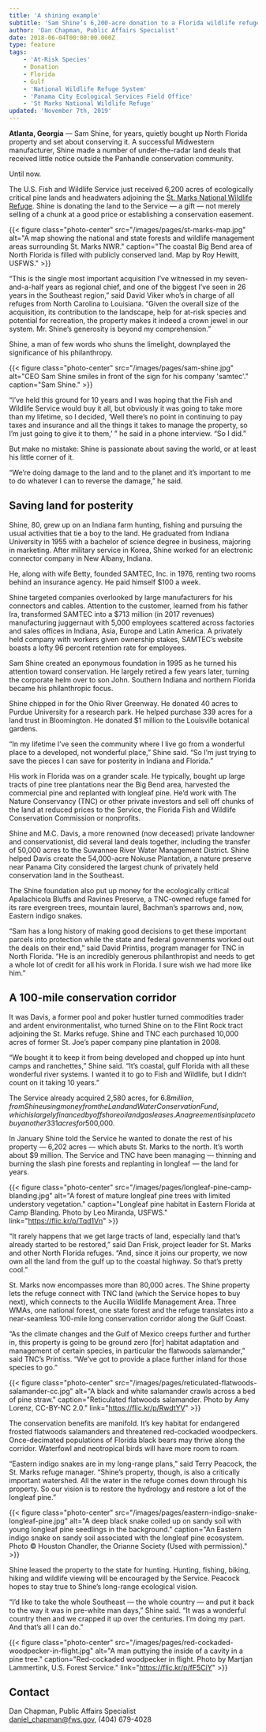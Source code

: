 ```yaml
---
title: 'A shining example'
subtitle: 'Sam Shine’s 6,200-acre donation to a Florida wildlife refuge is just the latest in a life dedicated to conservation'
author: 'Dan Chapman, Public Affairs Specialist'
date: 2018-06-04T00:00:00.000Z
type: feature
tags:
    - 'At-Risk Species'
    - Donation
    - Florida
    - Gulf
    - 'National Wildlife Refuge System'
    - 'Panama City Ecological Services Field Office'
    - 'St Marks National Wildlife Refuge'
updated: 'November 7th, 2019'
---
```


**Atlanta, Georgia** &mdash; Sam Shine, for years, quietly bought up North Florida property and set about conserving it. A successful Midwestern manufacturer, Shine made a number of under-the-radar land deals that received little notice outside the Panhandle conservation community.

Until now.

The U.S. Fish and Wildlife Service just received 6,200 acres of ecologically critical pine lands and headwaters adjoining the [St. Marks National Wildlife Refuge](https://www.fws.gov/refuge/st_marks/). Shine is donating the land to the Service &mdash; a gift &mdash; not merely selling of a chunk at a good price or establishing a conservation easement.

{{< figure class="photo-center" src="/images/pages/st-marks-map.jpg" alt="A map showing the national and state forests and wildlife management areas surrounding St. Marks NWR." caption="The coastal Big Bend area of North Florida is filled with publicly conserved land. Map by Roy Hewitt, USFWS." >}}

“This is the single most important acquisition I’ve witnessed in my seven-and-a-half years as regional chief, and one of the biggest I’ve seen in 26 years in the Southeast region,” said David Viker who’s in charge of all refuges from North Carolina to Louisiana. “Given the overall size of the acquisition, its contribution to the landscape, help for at-risk species and potential for recreation, the property makes it indeed a crown jewel in our system. Mr. Shine’s generosity is beyond my comprehension.”

Shine, a man of few words who shuns the limelight, downplayed the significance of his philanthropy.

{{< figure class="photo-center" src="/images/pages/sam-shine.jpg" alt="CEO Sam Shine smiles in front of the sign for his company 'samtec'." caption="Sam Shine." >}}

“I’ve held this ground for 10 years and I was hoping that the Fish and Wildlife Service would buy it all, but obviously it was going to take more than my lifetime, so I decided, ‘Well there’s no point in continuing to pay taxes and insurance and all the things it takes to manage the property, so I’m just going to give it to them,’ ” he said in a phone interview. “So I did.”

But make no mistake: Shine is passionate about saving the world, or at least his little corner of it.

“We’re doing damage to the land and to the planet and it’s important to me to do whatever I can to reverse the damage,” he said.

## Saving land for posterity

Shine, 80, grew up on an Indiana farm hunting, fishing and pursuing the usual activities that tie a boy to the land. He graduated from Indiana University in 1955 with a bachelor of science degree in business, majoring in marketing. After military service in Korea, Shine worked for an electronic connector company in New Albany, Indiana.

He, along with wife Betty, founded SAMTEC, Inc. in 1976, renting two rooms behind an insurance agency. He paid himself \$100 a week.

Shine targeted companies overlooked by large manufacturers for his connectors and cables. Attention to the customer, learned from his father Ira, transformed SAMTEC into a $713 million (in 2017 revenues) manufacturing juggernaut with 5,000 employees scattered across factories and sales offices in Indiana, Asia, Europe and Latin America. A privately held company with workers given ownership stakes, SAMTEC’s website boasts a lofty 96 percent retention rate for employees.

Sam Shine created an eponymous foundation in 1995 as he turned his attention toward conservation. He largely retired a few years later, turning the corporate helm over to son John. Southern Indiana and northern Florida became his philanthropic focus.

Shine chipped in for the Ohio River Greenway. He donated 40 acres to Purdue University for a research park. He helped purchase 339 acres for a land trust in Bloomington. He donated \$1 million to the Louisville botanical gardens.

“In my lifetime I’ve seen the community where I live go from a wonderful place to a developed, not wonderful place,” Shine said. “So I’m just trying to save the pieces I can save for posterity in Indiana and Florida.”

His work in Florida was on a grander scale. He typically, bought up large tracts of pine tree plantations near the Big Bend area, harvested the commercial pine and replanted with longleaf pine. He’d work with The Nature Conservancy (TNC) or other private investors and sell off chunks of the land at reduced prices to the Service, the Florida Fish and Wildlife Conservation Commission or nonprofits.

Shine and M.C. Davis, a more renowned (now deceased) private landowner and conservationist, did several land deals together, including the transfer of 50,000 acres to the Suwannee River Water Management District. Shine helped Davis create the 54,000-acre Nokuse Plantation, a nature preserve near Panama City considered the largest chunk of privately held conservation land in the Southeast.

The Shine foundation also put up money for the ecologically critical Apalachicola Bluffs and Ravines Preserve, a TNC-owned refuge famed for its rare evergreen trees, mountain laurel, Bachman’s sparrows and, now, Eastern indigo snakes.

“Sam has a long history of making good decisions to get these important parcels into protection while the state and federal governments worked out the deals on their end,” said David Printiss, program manager for TNC in North Florida. “He is an incredibly generous philanthropist and needs to get a whole lot of credit for all his work in Florida. I sure wish we had more like him.”

## A 100-mile conservation corridor

It was Davis, a former pool and poker hustler turned commodities trader and ardent environmentalist, who turned Shine on to the Flint Rock tract adjoining the St. Marks refuge. Shine and TNC each purchased 10,000 acres of former St. Joe’s paper company pine plantation in 2008.

“We bought it to keep it from being developed and chopped up into hunt camps and ranchettes,” Shine said. “It’s coastal, gulf Florida with all these wonderful river systems. I wanted it to go to Fish and Wildlife, but I didn’t count on it taking 10 years.”

The Service already acquired 2,580 acres, for $6.8 million, from Shine using money from the Land and Water Conservation Fund, which is largely financed by offshore oil and gas leases. An agreement is in place to buy another 331 acres for$500,000.

In January Shine told the Service he wanted to donate the rest of his property &mdash; 6,202 acres &mdash; which abuts St. Marks to the north. It’s worth about \$9 million. The Service and TNC have been managing &mdash; thinning and burning the slash pine forests and replanting in longleaf &mdash; the land for years.

{{< figure class="photo-center" src="/images/pages/longleaf-pine-camp-blanding.jpg" alt="A forest of mature longleaf pine trees with limited understory vegetation." caption="Longleaf pine habitat in Eastern Florida at Camp Blanding. Photo by Leo Miranda, USFWS." link="https://flic.kr/p/Tqd1Vn" >}}

“It rarely happens that we get large tracts of land, especially land that’s already started to be restored,” said Dan Frisk, project leader for St. Marks and other North Florida refuges. “And, since it joins our property, we now own all the land from the gulf up to the coastal highway. So that’s pretty cool.”

St. Marks now encompasses more than 80,000 acres. The Shine property lets the refuge connect with TNC land (which the Service hopes to buy next), which connects to the Aucilla Wildlife Management Area. Three WMAs, one national forest, one state forest and the refuge translates into a near-seamless 100-mile long conservation corridor along the Gulf Coast.

“As the climate changes and the Gulf of Mexico creeps further and further in, this property is going to be ground zero [for] habitat adaptation and management of certain species, in particular the flatwoods salamander,” said TNC’s Printiss. “We’ve got to provide a place further inland for those species to go.”

{{< figure class="photo-center" src="/images/pages/reticulated-flatwoods-salamander-cc.jpg" alt="A black and white salamander crawls across a bed of pine straw." caption="Reticulated flatwoods salamander. Photo by Amy Lorenz, CC-BY-NC 2.0." link="https://flic.kr/p/RwdtYV" >}}

The conservation benefits are manifold. It’s key habitat for endangered frosted flatwoods salamanders and threatened red-cockaded woodpeckers. Once-decimated populations of Florida black bears may thrive along the corridor. Waterfowl and neotropical birds will have more room to roam.

“Eastern indigo snakes are in my long-range plans,” said Terry Peacock, the St. Marks refuge manager. “Shine’s property, though, is also a critically important watershed. All the water in the refuge comes down through his property. So our vision is to restore the hydrology and restore a lot of the longleaf pine.”

{{< figure class="photo-center" src="/images/pages/eastern-indigo-snake-longleaf-pine.jpg" alt="A deep black snake coiled up on sandy soil with young longleaf pine seedlings in the background." caption="An Eastern indigo snake on sandy soil associated with the longleaf pine ecosystem. Photo © Houston Chandler, the Orianne Society (Used with permission)." >}}

Shine leased the property to the state for hunting. Hunting, fishing, biking, hiking and wildlife viewing will be encouraged by the Service. Peacock hopes to stay true to Shine’s long-range ecological vision.

“I’d like to take the whole Southeast &mdash; the whole country &mdash; and put it back to the way it was in pre-white man days,” Shine said. “It was a wonderful country then and we crapped it up over the centuries. I’m doing my part. And that’s all I can do.”

{{< figure class="photo-center" src="/images/pages/red-cockaded-woodpecker-in-flight.jpg" alt="A man puttying the inside of a cavity in a pine tree." caption="Red-cockaded woodpecker in flight. Photo by Martjan Lammertink, U.S. Forest Service." link="https://flic.kr/p/fF5CiY" >}}

## Contact

Dan Chapman, Public Affairs Specialist  
[daniel_chapman@fws.gov](mailto:daniel_chapman@fws.gov), (404) 679-4028
